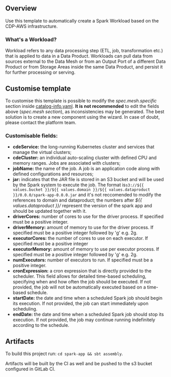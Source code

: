 ## Overview

Use this template to automatically create a Spark Workload based on the CDP-AWS infrastructure.

### What's a Workload?

Workload refers to any data processing step (ETL, job, transformation etc.) that is applied to data in a Data Product. Workloads can pull data from sources external to the Data Mesh or from an Output Port of a different Data Product or from Storage Areas inside the same Data Product, and persist it for further processing or serving.

## Customise template
To customise this template is possible to modify the *spec.mesh.specific* section inside [catalog-info.yaml](./catalog-info.yaml).
**It is not recommended** to edit the fields above (*spec.mesh section*), as inconsistencies may be generated.
The best solution is to create a new component using the wizard.
In case of doubt, please contact the platform team.

### Customisable fields:

- **cdeService:** the long-running Kubernetes cluster and services that manage the virtual clusters;
- **cdeCluster:** an individual auto-scaling cluster with defined CPU and memory ranges. Jobs are associated with clusters;
- **jobName:** the name of the job. A job is an application code along with defined configurations and resources;
- **jar:** indicates that the JAR file is stored in an S3 bucket and will be used by the Spark system to execute the job. The format is`s3://${{ values.bucket }}/${{ values.domain }}/${{ values.dataproduct }}/0.0.0/spark-app-0.0.0.jar` and it's not reccomended to modify the references to domain and dataproduct; the numbers after *${{ values.dataproduct }}/*  represent the version of the spark app and should be updated together with it.
- **driverCores:** number of cores to use for the driver process. If specified must be a positive integer.
- **driverMemory:** amount of memory to use for the driver process. If specified must be a positive integer followed by 'g' e.g. 2g.
- **executorCores:** the number of cores to use on each executor. If specified must be a positive integer
- **executorMemory:** amount of memory to use per executor process. If specified must be a positive integer followed by 'g' e.g. 2g.
- **numExecutors:** number of executors to run. If specified must be a positive integer.
- **cronExpression:** a cron expression that is directly provided to the scheduler. This field allows for detailed time-based scheduling, specifying when and how often the job should be executed. If not provided, the job will not be automatically executed based on a time-based schedule.
- **startDate:** the date and time when a scheduled Spark job should begin its execution. If not provided, the job can start immediately upon scheduling.
- **endDate:** the date and time when a scheduled Spark job should stop its execution. If not provided, the job may continue running indefinitely according to the schedule.


## Artifacts

To build this project run: `cd spark-app && sbt assembly`.

Artifacts will be built by the CI as well and be pushed to the s3 bucket configured in GitLab CI.
